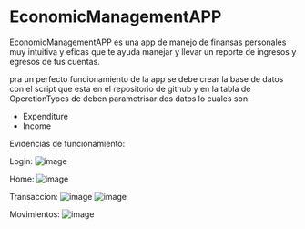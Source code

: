 # EconomicManagementAPP

EconomicManagementAPP es una app de manejo de finansas personales muy intuitiva y eficas que te ayuda manejar y llevar un reporte de ingresos y egresos de tus cuentas.

pra un perfecto funcionamiento de la app se debe crear la base de datos con el script que esta en el repositorio de github y en la tabla de OperetionTypes de deben parametrisar dos datos
lo cuales son:
 - Expenditure
 - Income


Evidencias de funcionamiento:

Login:
![image](https://user-images.githubusercontent.com/71298488/161610387-e08f25ec-0f86-4d1c-aa5b-4aa3826c86bb.png)


Home:
![image](https://user-images.githubusercontent.com/71298488/161610488-76ec1697-dac9-46ec-9dea-ef18de06b16e.png)



Transaccion:
![image](https://user-images.githubusercontent.com/71298488/161610644-60caecdc-43dd-40cc-8304-a6fc97eb6fbf.png)
![image](https://user-images.githubusercontent.com/71298488/161610723-68bdee99-a778-4ceb-846a-e6b971e6e3ac.png)


Movimientos:
![image](https://user-images.githubusercontent.com/71298488/161610822-1e35154f-6ffb-4eb0-81f0-913b0cbe50bd.png)

